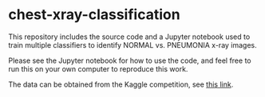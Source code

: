 # chest-xray-classification
This repository includes the source code and a Jupyter notebook used to train multiple classifiers to identify NORMAL vs. PNEUMONIA x-ray images.

Please see the Jupyter notebook for how to use the code, and feel free to run this on your own computer to reproduce this work.

The data can be obtained from the Kaggle competition, see [this link](https://www.kaggle.com/datasets/paultimothymooney/chest-xray-pneumonia).
